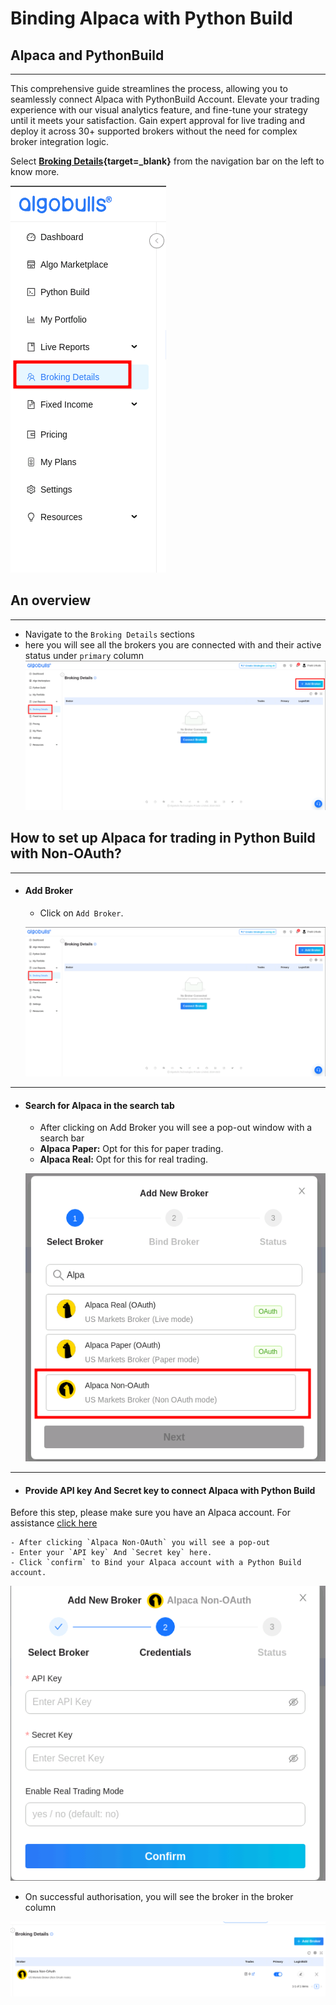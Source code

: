 # Binding Alpaca with Python Build 

## Alpaca and PythonBuild 

---

This comprehensive guide streamlines the process, allowing you to seamlessly connect Alpaca with PythonBuild Account. Elevate your trading experience with our visual analytics feature, and fine-tune your strategy until it meets your satisfaction. Gain expert approval for live trading and deploy it across 30+ supported brokers without the need for complex broker integration logic.

Select **[Broking Details](https://app.algobulls.com/broking?query=e30%3D){target=_blank}** from the navigation bar on the left to know more.

[![pythonbuild](../python_build/imgs_v2/pyBuild_broking_details_side_menu.png "Click to Enlarge or Ctrl+Click to open in a new Tab")](../python_build/imgs_v2/pyBuild_broking_details_side_menu.png)


## An overview

---
- Navigate to the `Broking Details` sections 
- here you will see all the brokers you are connected with and their active status under `primary` column
[![pythonbuild](../python_build/imgs_v2/pyBuild_broking_details.png "Click to Enlarge or Ctrl+Click to open in a new Tab")](../python_build/imgs_v2/pyBuild_broking_details.png)


## How to set up Alpaca for trading in Python Build with Non-OAuth?
---

- #### Add Broker
    - Click on `Add Broker`. 
  
  [![main page](../python_build/imgs_v2/pyBuild_broking_details.png "Click to Enlarge or Ctrl+Click to open in a new Tab")](../python_build/imgs_v2/pyBuild_broking_details.png)

---
- #### Search for Alpaca in the search tab
    - After clicking on Add Broker you will see a pop-out window with a search bar
    - **Alpaca Paper:** Opt for this for paper trading.
    - **Alpaca Real:** Opt for this for real trading.
  
  [![img.png](../python_build/imgs_v2/python_build_nonauth.png "Click to Enlarge or Ctrl+Click to open in a new Tab")](../python_build/imgs_v2/python_build_nonauth.png)

---
- #### Provide API key And Secret key to connect Alpaca with Python Build
Before this step, please make sure you have an Alpaca account. For assistance [click here](./broker_alpaca_guide.md)
    
    - After clicking `Alpaca Non-OAuth` you will see a pop-out 
    - Enter your `API key` And `Secret key` here.
    - Click `confirm` to Bind your Alpaca account with a Python Build account.
  
  [![img.png](../python_build/imgs_v2/python_build_non_auth_pop.png "Click to Enlarge or Ctrl+Click to open in a new Tab")](../python_build/imgs_v2/python_build_non_auth_pop.png)

  - On successful authorisation, you will see the broker in the broker column 
    
  [![img.png](../python_build/imgs_v2/python_build_non_auth_confirm.png "Click to Enlarge or Ctrl+Click to open in a new Tab")](../python_build/imgs_v2/python_build_non_auth_confirm.png)
